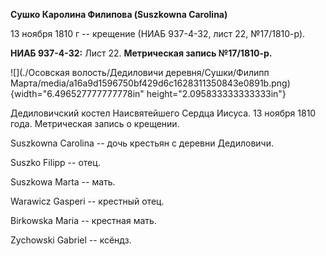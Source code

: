 **Сушко Каролина Филипова (Suszkowna Carolina)**

13 ноября 1810 г -- крещение (НИАБ 937-4-32, лист 22, №17/1810-р).

**НИАБ 937-4-32:** Лист 22. **Метрическая запись №17/1810-р.**

![](./Осовская волость/Дедиловичи деревня/Сушки/Филипп Марта/media/a16a9d1596750bf429d6c1628311350843e0891b.png){width="6.496527777777778in"
height="2.095833333333333in"}

Дедиловичский костел Наисвятейшего Сердца Иисуса. 13 ноября 1810 года.
Метрическая запись о крещении.

Suszkowna Carolina -- дочь крестьян с деревни Дедиловичи.

Suszko Filipp -- отец.

Suszkowa Marta -- мать.

Warawicz Gasperi -- крестный отец.

Birkowska Maria -- крестная мать.

Zychowski Gabriel -- ксёндз.
